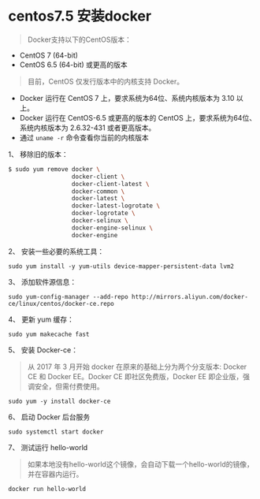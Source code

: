 # centos7.5 安装docker

> Docker支持以下的CentOS版本：

- CentOS 7 (64-bit)
- CentOS 6.5 (64-bit) 或更高的版本

> 目前，CentOS 仅发行版本中的内核支持 Docker。

- Docker 运行在 CentOS 7 上，要求系统为64位、系统内核版本为 3.10 以上。
- Docker 运行在 CentOS-6.5 或更高的版本的 CentOS 上，要求系统为64位、系统内核版本为 2.6.32-431 或者更高版本。
- 通过 `uname -r` 命令查看你当前的内核版本 

1、 移除旧的版本：

```bash
$ sudo yum remove docker \
                  docker-client \
                  docker-client-latest \
                  docker-common \
                  docker-latest \
                  docker-latest-logrotate \
                  docker-logrotate \
                  docker-selinux \
                  docker-engine-selinux \
                  docker-engine
```

2、 安装一些必要的系统工具：

	sudo yum install -y yum-utils device-mapper-persistent-data lvm2

3、 添加软件源信息：

	sudo yum-config-manager --add-repo http://mirrors.aliyun.com/docker-ce/linux/centos/docker-ce.repo

4、 更新 yum 缓存：

	sudo yum makecache fast

5、 安装 Docker-ce：

> 从 2017 年 3 月开始 docker 在原来的基础上分为两个分支版本: Docker CE 和 Docker EE。Docker CE 即社区免费版，Docker EE 即企业版，强调安全，但需付费使用。

	sudo yum -y install docker-ce

6、 启动 Docker 后台服务

	sudo systemctl start docker

7、 测试运行 hello-world

> 如果本地没有hello-world这个镜像，会自动下载一个hello-world的镜像，并在容器内运行。

	docker run hello-world